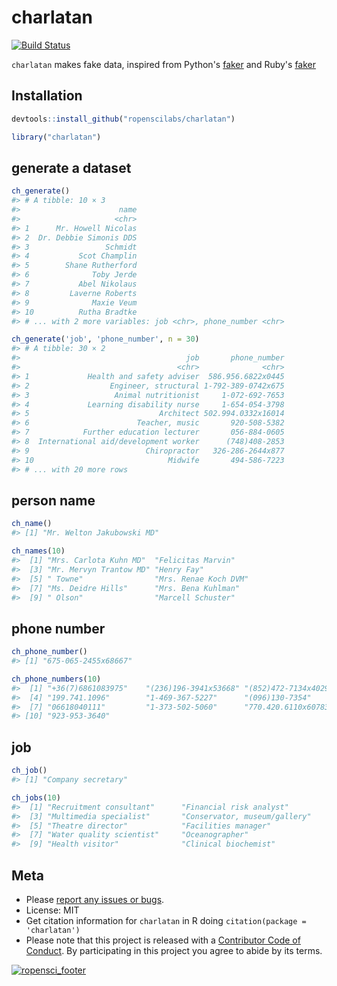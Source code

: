 charlatan
=========



[![Build Status](https://travis-ci.org/ropenscilabs/charlatan.svg?branch=master)](https://travis-ci.org/ropenscilabs/charlatan)

`charlatan` makes fake data, inspired from Python's [faker](https://github.com/joke2k/faker) 
and Ruby's [faker](http://faker.rubyforge.org/)

## Installation


```r
devtools::install_github("ropenscilabs/charlatan")
```


```r
library("charlatan")
```

## generate a dataset


```r
ch_generate()
#> # A tibble: 10 × 3
#>                      name
#>                     <chr>
#> 1      Mr. Howell Nicolas
#> 2  Dr. Debbie Simonis DDS
#> 3                 Schmidt
#> 4           Scot Champlin
#> 5        Shane Rutherford
#> 6              Toby Jerde
#> 7           Abel Nikolaus
#> 8         Laverne Roberts
#> 9              Maxie Veum
#> 10          Rutha Bradtke
#> # ... with 2 more variables: job <chr>, phone_number <chr>
```


```r
ch_generate('job', 'phone_number', n = 30)
#> # A tibble: 30 × 2
#>                                     job       phone_number
#>                                   <chr>              <chr>
#> 1             Health and safety adviser  586.956.6822x0445
#> 2                  Engineer, structural 1-792-389-0742x675
#> 3                   Animal nutritionist     1-072-692-7653
#> 4             Learning disability nurse     1-654-054-3798
#> 5                             Architect 502.994.0332x16014
#> 6                        Teacher, music       920-508-5382
#> 7            Further education lecturer       056-884-0605
#> 8  International aid/development worker      (748)408-2853
#> 9                          Chiropractor   326-286-2644x877
#> 10                              Midwife       494-586-7223
#> # ... with 20 more rows
```


## person name


```r
ch_name()
#> [1] "Mr. Welton Jakubowski MD"
```


```r
ch_names(10)
#>  [1] "Mrs. Carlota Kuhn MD"  "Felicitas Marvin"     
#>  [3] "Mr. Mervyn Trantow MD" "Henry Fay"            
#>  [5] " Towne"                "Mrs. Renae Koch DVM"  
#>  [7] "Ms. Deidre Hills"      "Mrs. Bena Kuhlman"    
#>  [9] " Olson"                "Marcell Schuster"
```


## phone number


```r
ch_phone_number()
#> [1] "675-065-2455x68667"
```


```r
ch_phone_numbers(10)
#>  [1] "+36(7)6861083975"    "(236)196-3941x53668" "(852)472-7134x40299"
#>  [4] "199.741.1096"        "1-469-367-5227"      "(096)130-7354"      
#>  [7] "06618040111"         "1-373-502-5060"      "770.420.6110x60783" 
#> [10] "923-953-3640"
```

## job


```r
ch_job()
#> [1] "Company secretary"
```


```r
ch_jobs(10)
#>  [1] "Recruitment consultant"      "Financial risk analyst"     
#>  [3] "Multimedia specialist"       "Conservator, museum/gallery"
#>  [5] "Theatre director"            "Facilities manager"         
#>  [7] "Water quality scientist"     "Oceanographer"              
#>  [9] "Health visitor"              "Clinical biochemist"
```


## Meta

* Please [report any issues or bugs](https://github.com/ropenscilabs/charlatan/issues).
* License: MIT
* Get citation information for `charlatan` in R doing `citation(package = 'charlatan')`
* Please note that this project is released with a [Contributor Code of Conduct](CONDUCT.md). 
By participating in this project you agree to abide by its terms.

[![ropensci_footer](https://ropensci.org/public_images/github_footer.png)](https://ropensci.org)
